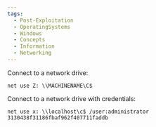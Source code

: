```yaml
---
tags:
  - Post-Exploitation
  - OperatingSystems
  - Windows
  - Concepts
  - Information
  - Networking
---
```


Connect to a network drive:

```
net use Z: \\MACHINENAME\C$
```

Connect to a network drive with credentials:

```
net use x: \\localhost\c$ /user:administrator 3130438f31186fbaf962f407711faddb
```

